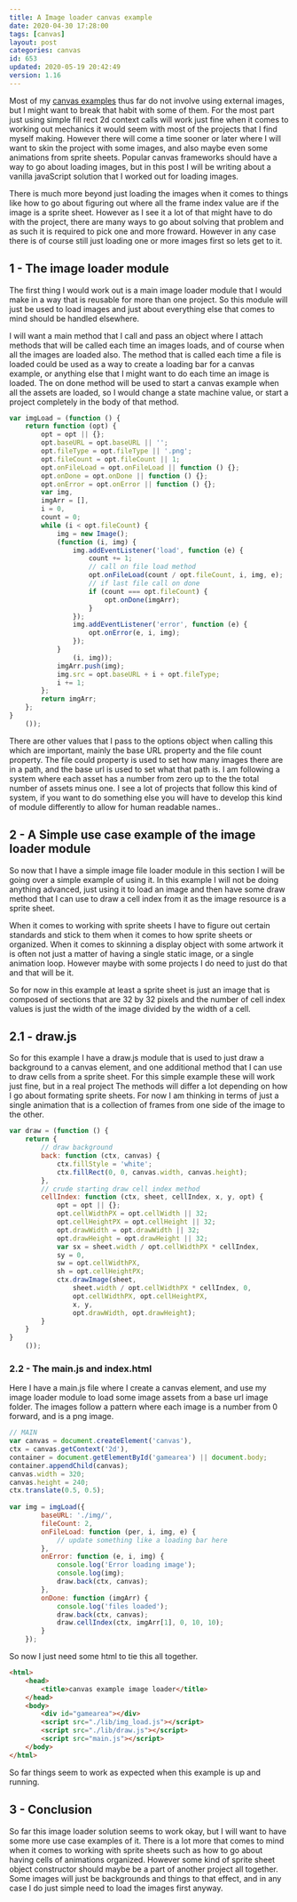 ```yaml
---
title: A Image loader canvas example
date: 2020-04-30 17:28:00
tags: [canvas]
layout: post
categories: canvas
id: 653
updated: 2020-05-19 20:42:49
version: 1.16
---
```


Most of my [canvas examples](/2020/03/23/canvas-example/) thus far do not involve using external images, but I might want to break that habit with some of them. For the most part just using simple fill rect 2d context calls will work just fine when it comes to working out mechanics it would seem with most of the projects that I find myself making. However there will come a time sooner or later where I will want to skin the project with some images, and also maybe even some animations from sprite sheets. Popular canvas frameworks should have a way to go about loading images, but in this post I will be writing about a vanilla javaScript solution that I worked out for loading images.

There is much more beyond just loading the images when it comes to things like how to go about figuring out where all the frame index value are if the image is a sprite sheet. However as I see it a lot of that might have to do with the project, there are many ways to go about solving that problem and as such it is required to pick one and more froward. However in any case there is of course still just loading one or more images first so lets get to it.

<!-- more -->

## 1 - The image loader module

The first thing I would work out is a main image loader module that I would make in a way that is reusable for more than one project. So this module will just be used to load images and just about everything else that comes to mind should be handled elsewhere.

I will want a main method that I call and pass an object where I attach methods that will be called each time an images loads, and of course when all the images are loaded also. The method that is called each time a file is loaded could be used as a way to create a loading bar for a canvas example, or anything else that I might want to do each time an image is loaded. The on done method will be used to start a canvas example when all the assets are loaded, so I would change a state machine value, or start a project completely in the body of that method.

```js
var imgLoad = (function () {
    return function (opt) {
        opt = opt || {};
        opt.baseURL = opt.baseURL || '';
        opt.fileType = opt.fileType || '.png';
        opt.fileCount = opt.fileCount || 1;
        opt.onFileLoad = opt.onFileLoad || function () {};
        opt.onDone = opt.onDone || function () {};
        opt.onError = opt.onError || function () {};
        var img,
        imgArr = [],
        i = 0,
        count = 0;
        while (i < opt.fileCount) {
            img = new Image();
            (function (i, img) {
                img.addEventListener('load', function (e) {
                    count += 1;
                    // call on file load method
                    opt.onFileLoad(count / opt.fileCount, i, img, e);
                    // if last file call on done
                    if (count === opt.fileCount) {
                        opt.onDone(imgArr);
                    }
                });
                img.addEventListener('error', function (e) {
                    opt.onError(e, i, img);
                });
            }
                (i, img));
            imgArr.push(img);
            img.src = opt.baseURL + i + opt.fileType;
            i += 1;
        };
        return imgArr;
    };
}
    ());
```

There are other values that I pass to the options object when calling this which are important, mainly the base URL property and the file count property. The file could property is used to set how many images there are in a path, and the base url is used to set what that path is. I am following a system where each asset has a number from zero up to the the total number of assets minus one. I see a lot of projects that follow this kind of system, if you want to do something else you will have to develop this kind of module differently to allow for human readable names..

## 2 - A Simple use case example of the image loader module

So now that I have a simple image file loader module in this section I will be going over a simple example of using it. In this example I will not be doing anything advanced, just using it to load an image and then have some draw method that I can use to draw a cell index from it as the image resource is a sprite sheet.

When it comes to working with sprite sheets I have to figure out certain standards and stick to them when it comes to how sprite sheets or organized. When it comes to skinning a display object with some artwork it is often not just a matter of having a single static image, or a single animation loop. However maybe with some projects I do need to just do that and that will be it. 

So for now in this example at least a sprite sheet is just an image that is composed of sections that are 32 by 32 pixels and the number of cell index values is just the width of the image divided by the width of a cell.

## 2.1 - draw.js

So for this example I have a draw.js module that is used to just draw a background to a canvas element, and one additional method that I can use to draw cells from a sprite sheet. For this simple example these will work just fine, but in a real project The methods will differ a lot depending on how I go about formating sprite sheets. For now I am thinking in terms of just a single animation that is a collection of frames from one side of the image to the other.

```js
var draw = (function () {
    return {
        // draw background
        back: function (ctx, canvas) {
            ctx.fillStyle = 'white';
            ctx.fillRect(0, 0, canvas.width, canvas.height);
        },
        // crude starting draw cell index method
        cellIndex: function (ctx, sheet, cellIndex, x, y, opt) {
            opt = opt || {};
            opt.cellWidthPX = opt.cellWidth || 32;
            opt.cellHeightPX = opt.cellHeight || 32;
            opt.drawWidth = opt.drawWidth || 32;
            opt.drawHeight = opt.drawHeight || 32;
            var sx = sheet.width / opt.cellWidthPX * cellIndex,
            sy = 0,
            sw = opt.cellWidthPX,
            sh = opt.cellHeightPX;
            ctx.drawImage(sheet,
                sheet.width / opt.cellWidthPX * cellIndex, 0,
                opt.cellWidthPX, opt.cellHeightPX,
                x, y,
                opt.drawWidth, opt.drawHeight);
        }
    }
}
    ());
```

### 2.2 - The main.js and index.html

Here I have a main.js file where I create a canvas element, and use my image loader module to load some image assets from a base url image folder. The images follow a pattern where each image is a number from 0 forward, and is a png image.

```js
// MAIN
var canvas = document.createElement('canvas'),
ctx = canvas.getContext('2d'),
container = document.getElementById('gamearea') || document.body;
container.appendChild(canvas);
canvas.width = 320;
canvas.height = 240;
ctx.translate(0.5, 0.5);
 
var img = imgLoad({
        baseURL: './img/',
        fileCount: 2,
        onFileLoad: function (per, i, img, e) {
            // update something like a loading bar here
        },
        onError: function (e, i, img) {
            console.log('Error loading image');
            console.log(img);
            draw.back(ctx, canvas);
        },
        onDone: function (imgArr) {
            console.log('files loaded');
            draw.back(ctx, canvas);
            draw.cellIndex(ctx, imgArr[1], 0, 10, 10);
        }
    });
```

So now I just need some html to tie this all together.

```html
<html>
    <head>
        <title>canvas example image loader</title>
    </head>
    <body>
        <div id="gamearea"></div>
        <script src="./lib/img_load.js"></script>
        <script src="./lib/draw.js"></script>
        <script src="main.js"></script>
    </body>
</html>
```

So far things seem to work as expected when this example is up and running.


## 3 - Conclusion

So far this image loader solution seems to work okay, but I will want to have some more use case examples of it. There is a lot more that comes to mind when it comes to working with sprite sheets such as how to go about having cells of animations organized. However some kind of sprite sheet object constructor should maybe be a part of another project all together. Some images will just be backgrounds and things to that effect, and in any case I do just simple need to load the images first anyway.